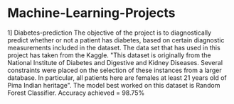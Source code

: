 # Machine-Learning-Projects

1] Diabetes-prediction
The objective of the project is to diagnostically predict whether or not a patient has diabetes, based on certain diagnostic measurements included in the dataset.
The data set that has used in this project has taken from the Kaggle. "This dataset is originally from the National Institute of Diabetes and Digestive and Kidney Diseases.
Several constraints were placed on the selection of these instances from a larger database. In particular, all patients here are females at least 21 years old of Pima Indian heritage".
The model best worked on this dataset is Random Forest Classifier.
Accuracy achieved = 98.75%
